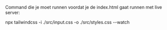 Command die je moet runnen voordat je de index.html gaat runnen met live server:

npx tailwindcss -i ./src/input.css -o ./src/styles.css --watch
